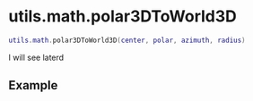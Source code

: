 # utils.math.polar3DToWorld3D

```lua
utils.math.polar3DToWorld3D(center, polar, azimuth, radius)
```
I will see laterd

## Example
```lua

```